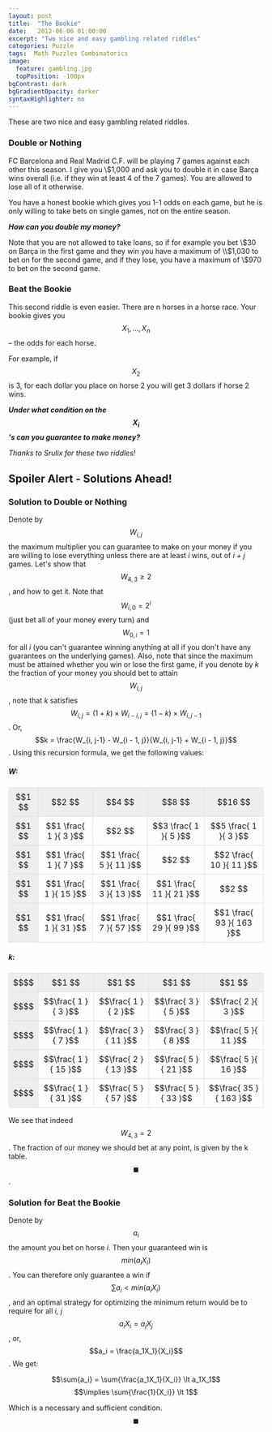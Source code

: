 ```yaml
---
layout: post
title:  "The Bookie"
date:   2012-06-06 01:00:00
excerpt: "Two nice and easy gambling related riddles"
categories: Puzzle
tags:  Math Puzzles Combinatorics
image:
  feature: gambling.jpg
  topPosition: -100px
bgContrast: dark
bgGradientOpacity: darker
syntaxHighlighter: no
---
```

These are two nice and easy gambling related riddles.

### Double or Nothing

FC Barcelona  and Real Madrid C.F. will be playing 7 games against each other this season. I give you \\$1,000 and ask you to double it in case Barça wins overall (i.e. if they win at least 4 of the 7 games). You are allowed to lose all of it otherwise.

You have a honest bookie which gives you 1-1 odds on each game, but he is only willing to take bets on single games, not on the entire season.

***How can you double my money?***

Note that you are not allowed to take loans, so if for example you bet \\$30 on Barça in the first game and they win you have a maximum of \\$1,030 to bet on for the second game, and if they lose, you have a maximum of \\$970 to bet on the second game.

### Beat the Bookie

This second riddle is even easier. There are n horses in a horse race. Your bookie gives you $$X_1, ..., X_n$$ – the odds for each horse.

For example, if $$X_2$$ is 3, for each dollar you place on horse 2 you will get 3 dollars if horse 2 wins.

***Under what condition on the $$X_i$$'s can you guarantee to make money?***

*Thanks to Srulix for these two riddles!*

## Spoiler Alert - Solutions Ahead!

### Solution to Double or Nothing
Denote by $$W_{i, j}$$ the maximum multiplier you can guarantee to make on your money if you are willing to lose everything unless there are at least *i* wins, out of *i + j* games. Let's show that $$W_{4, 3} \ge 2$$, and how to get it. Note that $$W_{i, 0} = 2^i$$ (just bet all of your money every turn) and $$W_{0, i} = 1$$ for all *i* (you can't guarantee winning anything at all if you don't have any guarantees on the underlying games). Also, note that since the maximum must be attained whether you win or lose the first game, if you denote by *k* the fraction of your money you should bet to attain $$W_{i, j}$$, note that *k* satisfies $$W_{i, j} = (1 + k) \times W_{i - i, j} = (1 - k) \times W_{i, j-1}$$. Or, $$k = \frac{W_{i, j-1} - W_{i - 1, j}}{W_{i, j-1} + W_{i - 1, j}}$$. Using this recursion formula, we get the following values:

<style>
table {
  border-collapse: collapse;
  width: 100%;
}

td, th {
  border: 1px solid #dddddd;
  text-align: center;
  padding: 8px;
}

.highlight_cell {
    background-color: #eeeeee;
}
</style>

##### W:

<table><tr><td class="highlight_cell">$$1 $$</td>
  <td class="highlight_cell">$$2 $$</td>
  <td class="highlight_cell">$$4 $$</td>
  <td class="highlight_cell">$$8 $$</td>
  <td class="highlight_cell">$$16 $$</td></tr>
<tr><td class="highlight_cell">$$1 $$</td>
  <td>$$1 \frac{ 1 }{ 3 }$$</td>
  <td>$$2 $$</td>
  <td>$$3 \frac{ 1 }{ 5 }$$</td>
  <td>$$5 \frac{ 1 }{ 3 }$$</td></tr>
<tr><td class="highlight_cell">$$1 $$</td>
  <td>$$1 \frac{ 1 }{ 7 }$$</td>
  <td>$$1 \frac{ 5 }{ 11 }$$</td>
  <td>$$2 $$</td>
  <td>$$2 \frac{ 10 }{ 11 }$$</td></tr>
<tr><td class="highlight_cell">$$1 $$</td>
  <td>$$1 \frac{ 1 }{ 15 }$$</td>
  <td>$$1 \frac{ 3 }{ 13 }$$</td>
  <td>$$1 \frac{ 11 }{ 21 }$$</td>
  <td>$$2 $$</td></tr>
<tr><td class="highlight_cell">$$1 $$</td>
  <td>$$1 \frac{ 1 }{ 31 }$$</td>
  <td>$$1 \frac{ 7 }{ 57 }$$</td>
  <td>$$1 \frac{ 29 }{ 99 }$$</td>
  <td>$$1 \frac{ 93 }{ 163 }$$</td></tr></table>

##### k:

<table><tr><td class="highlight_cell">$$$$</td>
  <td class="highlight_cell">$$1 $$</td>
  <td class="highlight_cell">$$1 $$</td>
  <td class="highlight_cell">$$1 $$</td>
  <td class="highlight_cell">$$1 $$</td></tr>
<tr><td class="highlight_cell">$$$$</td>
  <td>$$\frac{ 1 }{ 3 }$$</td>
  <td>$$\frac{ 1 }{ 2 }$$</td>
  <td>$$\frac{ 3 }{ 5 }$$</td>
  <td>$$\frac{ 2 }{ 3 }$$</td></tr>
<tr><td class="highlight_cell">$$$$</td>
  <td>$$\frac{ 1 }{ 7 }$$</td>
  <td>$$\frac{ 3 }{ 11 }$$</td>
  <td>$$\frac{ 3 }{ 8 }$$</td>
  <td>$$\frac{ 5 }{ 11 }$$</td></tr>
<tr><td class="highlight_cell">$$$$</td>
  <td>$$\frac{ 1 }{ 15 }$$</td>
  <td>$$\frac{ 2 }{ 13 }$$</td>
  <td>$$\frac{ 5 }{ 21 }$$</td>
  <td>$$\frac{ 5 }{ 16 }$$</td></tr>
<tr><td class="highlight_cell">$$$$</td>
  <td>$$\frac{ 1 }{ 31 }$$</td>
  <td>$$\frac{ 5 }{ 57 }$$</td>
  <td>$$\frac{ 5 }{ 33 }$$</td>
  <td>$$\frac{ 35 }{ 163 }$$</td></tr></table>

We see that indeed $$W_{4, 3} = 2$$. The fraction of our money we should bet at any point, is given by the k table. $$\blacksquare$$.

### Solution for Beat the Bookie

Denote by $$a_i$$ the amount you bet on horse *i*. Then your guaranteed win is $$min(a_iX_i)$$. You can therefore only guarantee a win if $$\sum{a_i} \lt min(a_iX_i)$$, and an optimal strategy for optimizing the minimum return would be to require for all *i, j* $$a_iX_i=a_jX_j$$, or, $$a_i = \frac{a_1X_1}{X_i}$$. We get:

$$\sum{a_i} = \sum{\frac{a_1X_1}{X_i}} \lt a_1X_1$$
$$\implies \sum{\frac{1}{X_i}} \lt 1$$

Which is a necessary and sufficient condition. $$\blacksquare$$
